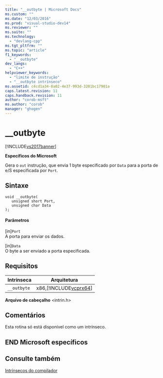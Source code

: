```yaml
---
title: "__outbyte | Microsoft Docs"
ms.custom: ""
ms.date: "12/03/2016"
ms.prod: "visual-studio-dev14"
ms.reviewer: ""
ms.suite: ""
ms.technology: 
  - "devlang-cpp"
ms.tgt_pltfrm: ""
ms.topic: "article"
f1_keywords: 
  - "__outbyte"
dev_langs: 
  - "C++"
helpviewer_keywords: 
  - "limite de instrução"
  - "__outbyte intrínseco"
ms.assetid: c4cd1a34-8a02-4e37-993d-3201bc17901a
caps.latest.revision: 11
caps.handback.revision: 11
author: "corob-msft"
ms.author: "corob"
manager: "ghogen"
---
```

# __outbyte
[!INCLUDE[vs2017banner](../assembler/inline/includes/vs2017banner.md)]

**Específicos do Microsoft**  
  
 Gera o `out` instrução, que envia 1 byte especificado por `Data` para a porta de e\/S especificada por `Port`.  
  
## Sintaxe  
  
```  
void __outbyte(   
   unsigned short Port,   
   unsigned char Data   
);  
```  
  
#### Parâmetros  
 \[in\]`Port`  
 A porta para enviar os dados.  
  
 \[in\]`Data`  
 O byte a ser enviado a porta especificada.  
  
## Requisitos  
  
|Intrínseca|Arquitetura|  
|----------------|-----------------|  
|`__outbyte`|x86,[!INCLUDE[vcprx64](../Token/vcprx64_md.md)]|  
  
 **Arquivo de cabeçalho** \<intrin.h\>  
  
## Comentários  
 Esta rotina só está disponível como um intrínseco.  
  
## END Microsoft específicos  
  
## Consulte também  
 [Intrínsecos do compilador](../intrinsics/compiler-intrinsics.md)